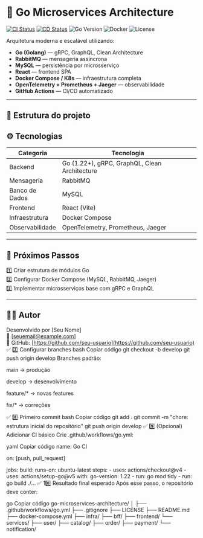 # 🧠 Go Microservices Architecture

[![CI Status](https://github.com/TaviloBreno/go-microservices-architecture/actions/workflows/ci.yml/badge.svg)](https://github.com/TaviloBreno/go-microservices-architecture/actions/workflows/ci.yml)
[![CD Status](https://github.com/TaviloBreno/go-microservices-architecture/actions/workflows/cd.yml/badge.svg)](https://github.com/TaviloBreno/go-microservices-architecture/actions/workflows/cd.yml)
![Go Version](https://img.shields.io/badge/Go-1.21+-00ADD8?logo=go)
![Docker](https://img.shields.io/badge/Docker-Ready-2496ED?logo=docker)
![License](https://img.shields.io/badge/license-MIT-blue.svg)

Arquitetura moderna e escalável utilizando:
- **Go (Golang)** — gRPC, GraphQL, Clean Architecture
- **RabbitMQ** — mensageria assíncrona
- **MySQL** — persistência por microsserviço
- **React** — frontend SPA
- **Docker Compose / K8s** — infraestrutura completa
- **OpenTelemetry + Prometheus + Jaeger** — observabilidade
- **GitHub Actions** — CI/CD automatizado

---

## 🚀 Estrutura do projeto


## ⚙️ Tecnologias

| Categoria | Tecnologia |
|------------|-------------|
| Backend | Go (1.22+), gRPC, GraphQL, Clean Architecture |
| Mensageria | RabbitMQ |
| Banco de Dados | MySQL |
| Frontend | React (Vite) |
| Infraestrutura | Docker Compose |
| Observabilidade | OpenTelemetry, Prometheus, Jaeger |

---

## 🧩 Próximos Passos

1️⃣ Criar estrutura de módulos Go  
2️⃣ Configurar Docker Compose (MySQL, RabbitMQ, Jaeger)  
3️⃣ Implementar microsserviços base com gRPC e GraphQL  

---

## 🧑‍💻 Autor

Desenvolvido por [Seu Nome]  
📧 [seuemail@example.com]  
🔗 GitHub: [https://github.com/seu-usuario](https://github.com/seu-usuario)
✅ 7️⃣ Configurar branches
bash
Copiar código
git checkout -b develop
git push origin develop
Branches padrão:

main → produção

develop → desenvolvimento

feature/* → novas features

fix/* → correções

✅ 8️⃣ Primeiro commit
bash
Copiar código
git add .
git commit -m "chore: estrutura inicial do repositório"
git push origin develop
✅ 9️⃣ (Opcional) Adicionar CI básico
Crie .github/workflows/go.yml:

yaml
Copiar código
name: Go CI

on: [push, pull_request]

jobs:
  build:
    runs-on: ubuntu-latest
    steps:
      - uses: actions/checkout@v4
      - uses: actions/setup-go@v5
        with:
          go-version: 1.22
      - run: go mod tidy
      - run: go build ./...
✅ 10️⃣ Resultado final esperado
Após esse passo, o repositório deve conter:

go
Copiar código
go-microservices-architecture/
│
├── .github/workflows/go.yml
├── .gitignore
├── LICENSE
├── README.md
├── docker-compose.yml
├── infra/
├── bff/
├── frontend/
└── services/
    ├── user/
    ├── catalog/
    ├── order/
    ├── payment/
    └── notification/
